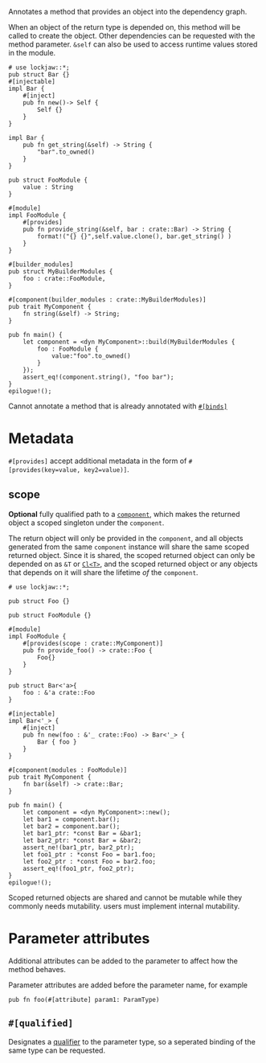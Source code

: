 Annotates a method that provides an object into the dependency graph.

When an object of the return type is depended on, this method will be called to create the object.
Other dependencies can be requested with the method parameter. `&self` can also be used to access
runtime values stored in the module.

```
# use lockjaw::*;
pub struct Bar {}
#[injectable]
impl Bar {
    #[inject]
    pub fn new()-> Self {
        Self {}
    }
}

impl Bar {
    pub fn get_string(&self) -> String {
        "bar".to_owned()
    }
}

pub struct FooModule {
    value : String
}

#[module]
impl FooModule {
    #[provides]
    pub fn provide_string(&self, bar : crate::Bar) -> String {
        format!("{} {}",self.value.clone(), bar.get_string() )
    }
}

#[builder_modules]
pub struct MyBuilderModules {
    foo : crate::FooModule,
}

#[component(builder_modules : crate::MyBuilderModules)]
pub trait MyComponent {
    fn string(&self) -> String;
}

pub fn main() {
    let component = <dyn MyComponent>::build(MyBuilderModules {
        foo : FooModule {
            value:"foo".to_owned()
        }
    });
    assert_eq!(component.string(), "foo bar");
}
epilogue!();

```

Cannot annotate a method that is already annotated with [`#[binds]`](#binds)

# Metadata

`#[provides]` accept additional metadata in the form of
`#[provides(key=value, key2=value)]`.

## scope

**Optional** fully qualified path to a [`component`](crate::component), which makes the returned
object a scoped singleton under the `component`.

The return object will only be provided in the `component`, and all objects generated from the
same `component` instance will share the same scoped returned object. Since it is shared, the scoped
returned object can only be depended on as  `&T` or [`Cl<T>`](crate::Cl), and the scoped returned
object or any objects that depends on it will share the lifetime _of_ the
`component`.

```
# use lockjaw::*;

pub struct Foo {}

pub struct FooModule {}

#[module]
impl FooModule {
    #[provides(scope : crate::MyComponent)]
    pub fn provide_foo() -> crate::Foo {
        Foo{}
    }
}

pub struct Bar<'a>{
    foo : &'a crate::Foo
}

#[injectable]
impl Bar<'_> {
    #[inject]
    pub fn new(foo : &'_ crate::Foo) -> Bar<'_> {
        Bar { foo }
    }
}

#[component(modules : FooModule)]
pub trait MyComponent {
    fn bar(&self) -> crate::Bar;
}

pub fn main() {
    let component = <dyn MyComponent>::new();
    let bar1 = component.bar();
    let bar2 = component.bar();
    let bar1_ptr: *const Bar = &bar1;
    let bar2_ptr: *const Bar = &bar2;
    assert_ne!(bar1_ptr, bar2_ptr);
    let foo1_ptr : *const Foo = bar1.foo;
    let foo2_ptr : *const Foo = bar2.foo;
    assert_eq!(foo1_ptr, foo2_ptr);
}
epilogue!();
```

Scoped returned objects are shared and cannot be mutable while they commonly needs mutability. users
must implement internal mutability.

# Parameter attributes

Additional attributes can be added to the parameter to affect how the method behaves.

Parameter attributes are added before the parameter name, for example

```ignore
pub fn foo(#[attribute] param1: ParamType)
```

## `#[qualified]`

Designates a [qualifier](crate::qualifier) to the parameter type, so a seperated binding of the same
type can be requested.